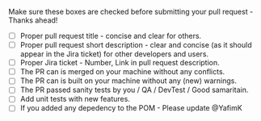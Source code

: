 Make sure these boxes are checked before submitting your pull request - Thanks ahead!

- [ ] Proper pull request title - concise and clear for others.
- [ ] Proper pull request short description - clear and concise (as it should appear in the Jira ticket) for other developers and users.
- [ ] Proper Jira ticket - Number, Link in pull request description.
- [ ] The PR can is merged on your machine without any conflicts.
- [ ] The PR can is built on your machine without any (new) warnings.
- [ ] The PR passed sanity tests by you / QA / DevTest / Good samaritain.
- [ ] Add unit tests with new features.
- [ ] If you added any depedency to the POM - Please update @YafimK
